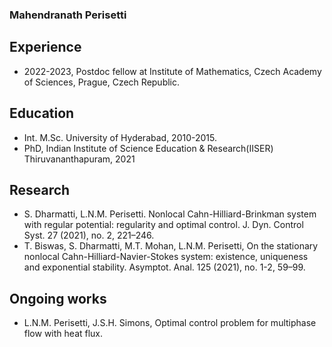 ### Mahendranath Perisetti




## Experience

* 2022-2023, Postdoc fellow at Institute of Mathematics, Czech Academy of Sciences, Prague, Czech Republic.

## Education

* Int. M.Sc. University of Hyderabad, 2010-2015.
* PhD, Indian Institute of Science Education & Research(IISER) Thiruvananthapuram, 2021

## Research
<ul>
<li>
   S. Dharmatti, L.N.M. Perisetti. Nonlocal Cahn-Hilliard-Brinkman system with regular potential: regularity and optimal control. J. Dyn. Control Syst. 27 (2021), no. 2, 221–246.
</li>
<li>
  T. Biswas, S. Dharmatti, M.T. Mohan, L.N.M. Perisetti, On the stationary nonlocal Cahn-Hilliard-Navier-Stokes system: existence, uniqueness and exponential stability. Asymptot. Anal. 125 (2021), no. 1-2, 59–99. 
</li>
</ul>

## Ongoing works

* L.N.M. Perisetti, J.S.H. Simons, Optimal control problem for multiphase flow with heat flux.  
